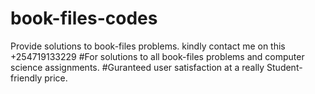 # book-files-codes
Provide solutions to book-files problems.
  kindly contact me on this +254719133229
  #For solutions to all book-files problems and computer science assignments.
  #Guranteed user satisfaction at a really Student-friendly price.
